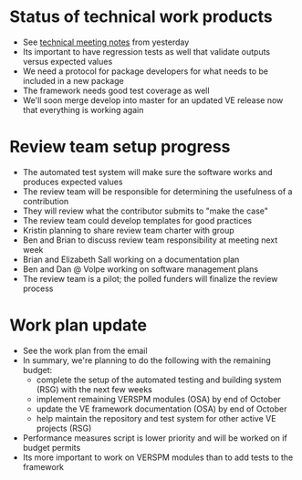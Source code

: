 # Status of technical work products
  - See [technical meeting notes](https://github.com/gregorbj/VisionEval/wiki/Project-Meeting-2017.07.06) from yesterday
  - Its important to have regression tests as well that validate outputs versus expected values
  - We need a protocol for package developers for what needs to be included in a new package
  - The framework needs good test coverage as well
  - We'll soon merge develop into master for an updated VE release now that everything is working again

# Review team setup progress
  - The automated test system will make sure the software works and produces expected values
  - The review team will be responsible for determining the usefulness of a contribution
  - They will review what the contributor submits to "make the case"
  - The review team could develop templates for good practices
  - Kristin planning to share review team charter with group
  - Ben and Brian to discuss review team responsibility at meeting next week
  - Brian and Elizabeth Sall working on a documentation plan
  - Ben and Dan @ Volpe working on software management plans
  - The review team is a pilot; the polled funders will finalize the review process

# Work plan update
  - See the work plan from the email
  - In summary, we're planning to do the following with the remaining budget:
    - complete the setup of the automated testing and building system (RSG) with the next few weeks
    - implement remaining VERSPM modules (OSA) by end of October
    - update the VE framework documentation (OSA) by end of October
    - help maintain the repository and test system for other active VE projects (RSG)
  - Performance measures script is lower priority and will be worked on if budget permits
  - Its more important to work on VERSPM modules than to add tests to the framework

